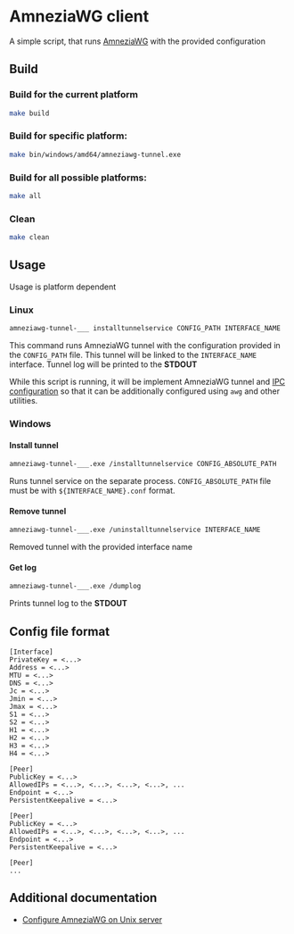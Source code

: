 # AmneziaWG client

A simple script, that runs [AmneziaWG](https://docs.amnezia.org/documentation/amnezia-wg/) with the provided configuration

## Build

### Build for the current platform

```bash
make build
```

### Build for specific platform:

```bash
make bin/windows/amd64/amneziawg-tunnel.exe
```

### Build for all possible platforms:

```bash
make all
```

### Clean

```bash
make clean
```

## Usage

Usage is platform dependent

### Linux

```bash
amneziawg-tunnel-___ installtunnelservice CONFIG_PATH INTERFACE_NAME
```

This command runs AmneziaWG tunnel with the configuration provided in the `CONFIG_PATH` file.
This tunnel will be linked to the `INTERFACE_NAME` interface.
Tunnel log will be printed to the **STDOUT**

While this script is running, it will be implement AmneziaWG tunnel and 
[IPC configuration](https://www.wireguard.com/xplatform/) so that it can be additionally configured using `awg` and other utilities.

### Windows

#### Install tunnel

```bash
amneziawg-tunnel-___.exe /installtunnelservice CONFIG_ABSOLUTE_PATH
```

Runs tunnel service on the separate process. `CONFIG_ABSOLUTE_PATH` file must be with `${INTERFACE_NAME}.conf` format.

#### Remove tunnel

```bash
amneziawg-tunnel-___.exe /uninstalltunnelservice INTERFACE_NAME
```

Removed tunnel with the provided interface name

#### Get log

```bash
amneziawg-tunnel-___.exe /dumplog
```

Prints tunnel log to the **STDOUT**

## Config file format

```
[Interface]
PrivateKey = <...>
Address = <...>
MTU = <...>
DNS = <...>
Jc = <...>
Jmin = <...>
Jmax = <...>
S1 = <...>
S2 = <...>
H1 = <...>
H2 = <...>
H3 = <...>
H4 = <...>

[Peer]
PublicKey = <...>
AllowedIPs = <...>, <...>, <...>, <...>, ...
Endpoint = <...>
PersistentKeepalive = <...>

[Peer]
PublicKey = <...>
AllowedIPs = <...>, <...>, <...>, <...>, ...
Endpoint = <...>
PersistentKeepalive = <...>

[Peer]
...
```

## Additional documentation

* [Configure AmneziaWG on Unix server](./SERVER_CONFIG_UNIX.md)
